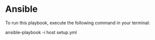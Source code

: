 # Ansible
To run this playbook, execute the following command in your terminal:

ansible-playbook -i host setup.yml
